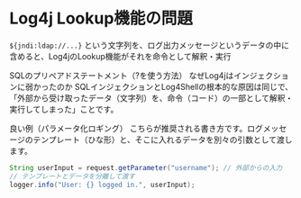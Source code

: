 
# Log4j Lookup機能の問題
`${jndi:ldap://...}` という文字列を、ログ出力メッセージというデータの中に含めると、Log4jのLookup機能がそれを命令として解釈・実行

SQLのプリペアドステートメント（?を使う方法）
なぜLog4jはインジェクションに弱かったのか
SQLインジェクションとLog4Shellの根本的な原因は同じで、「外部から受け取ったデータ（文字列）を、命令（コード）の一部として解釈・実行してしまった」ことです。

良い例（パラメータ化ロギング）
こちらが推奨される書き方です。ログメッセージのテンプレート（ひな形）と、そこに入れるデータを別々の引数として渡します。

```Java
String userInput = request.getParameter("username"); // 外部からの入力
// テンプレートとデータを分離して渡す
logger.info("User: {} logged in.", userInput);
```

